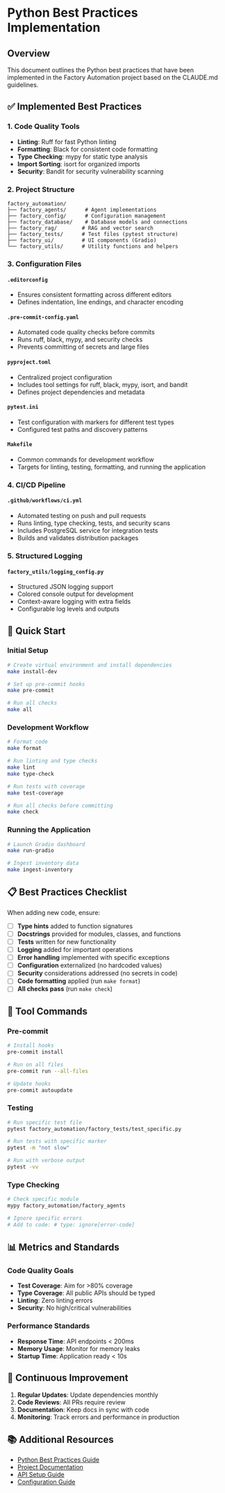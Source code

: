 # Python Best Practices Implementation

## Overview

This document outlines the Python best practices that have been implemented in the Factory Automation project based on the CLAUDE.md guidelines.

## ✅ Implemented Best Practices

### 1. Code Quality Tools

- **Linting**: Ruff for fast Python linting
- **Formatting**: Black for consistent code formatting
- **Type Checking**: mypy for static type analysis
- **Import Sorting**: isort for organized imports
- **Security**: Bandit for security vulnerability scanning

### 2. Project Structure

```
factory_automation/
├── factory_agents/      # Agent implementations
├── factory_config/      # Configuration management
├── factory_database/    # Database models and connections
├── factory_rag/        # RAG and vector search
├── factory_tests/      # Test files (pytest structure)
├── factory_ui/         # UI components (Gradio)
└── factory_utils/      # Utility functions and helpers
```

### 3. Configuration Files

#### `.editorconfig`

- Ensures consistent formatting across different editors
- Defines indentation, line endings, and character encoding

#### `.pre-commit-config.yaml`

- Automated code quality checks before commits
- Runs ruff, black, mypy, and security checks
- Prevents committing of secrets and large files

#### `pyproject.toml`

- Centralized project configuration
- Includes tool settings for ruff, black, mypy, isort, and bandit
- Defines project dependencies and metadata

#### `pytest.ini`

- Test configuration with markers for different test types
- Configured test paths and discovery patterns

#### `Makefile`

- Common commands for development workflow
- Targets for linting, testing, formatting, and running the application

### 4. CI/CD Pipeline

#### `.github/workflows/ci.yml`

- Automated testing on push and pull requests
- Runs linting, type checking, tests, and security scans
- Includes PostgreSQL service for integration tests
- Builds and validates distribution packages

### 5. Structured Logging

#### `factory_utils/logging_config.py`

- Structured JSON logging support
- Colored console output for development
- Context-aware logging with extra fields
- Configurable log levels and outputs

## 🚀 Quick Start

### Initial Setup

```bash
# Create virtual environment and install dependencies
make install-dev

# Set up pre-commit hooks
make pre-commit

# Run all checks
make all
```

### Development Workflow

```bash
# Format code
make format

# Run linting and type checks
make lint
make type-check

# Run tests with coverage
make test-coverage

# Run all checks before committing
make check
```

### Running the Application

```bash
# Launch Gradio dashboard
make run-gradio

# Ingest inventory data
make ingest-inventory
```

## 📋 Best Practices Checklist

When adding new code, ensure:

- [ ] **Type hints** added to function signatures
- [ ] **Docstrings** provided for modules, classes, and functions
- [ ] **Tests** written for new functionality
- [ ] **Logging** added for important operations
- [ ] **Error handling** implemented with specific exceptions
- [ ] **Configuration** externalized (no hardcoded values)
- [ ] **Security** considerations addressed (no secrets in code)
- [ ] **Code formatting** applied (run `make format`)
- [ ] **All checks pass** (run `make check`)

## 🔧 Tool Commands

### Pre-commit

```bash
# Install hooks
pre-commit install

# Run on all files
pre-commit run --all-files

# Update hooks
pre-commit autoupdate
```

### Testing

```bash
# Run specific test file
pytest factory_automation/factory_tests/test_specific.py

# Run tests with specific marker
pytest -m "not slow"

# Run with verbose output
pytest -vv
```

### Type Checking

```bash
# Check specific module
mypy factory_automation/factory_agents

# Ignore specific errors
# Add to code: # type: ignore[error-code]
```

## 📊 Metrics and Standards

### Code Quality Goals

- **Test Coverage**: Aim for >80% coverage
- **Type Coverage**: All public APIs should be typed
- **Linting**: Zero linting errors
- **Security**: No high/critical vulnerabilities

### Performance Standards

- **Response Time**: API endpoints < 200ms
- **Memory Usage**: Monitor for memory leaks
- **Startup Time**: Application ready < 10s

## 🔄 Continuous Improvement

1. **Regular Updates**: Update dependencies monthly
2. **Code Reviews**: All PRs require review
3. **Documentation**: Keep docs in sync with code
4. **Monitoring**: Track errors and performance in production

## 📚 Additional Resources

- [Python Best Practices Guide](./CLAUDE.md)
- [Project Documentation](./README.md)
- [API Setup Guide](./API_SETUP_GUIDE.md)
- [Configuration Guide](./CONFIGURATION_GUIDE.md)
